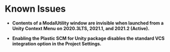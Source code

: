 # Known Issues

* **Contents of a ModalUtility window are invisible when launched from a Unity Context Menu on 2020.3LTS, 2021.1, and
  2021.2 (Active).**

* **Enabling the Plastic SCM for Unity package disables the standard VCS integration option in the Project Settings.**
